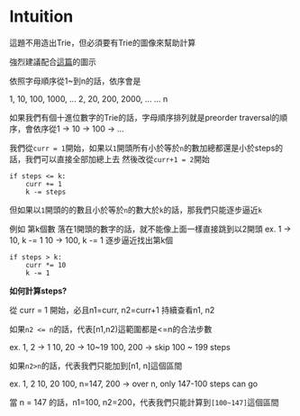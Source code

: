 # Intuition

這題不用造出Trie，但必須要有Trie的圖像來幫助計算

強烈建議配合[這篇](https://leetcode.com/problems/k-th-smallest-in-lexicographical-order/solutions/92242/concise-easy-to-understand-java-5ms-solution-with-explaination/)的圖示

依照字母順序從1~到n的話，依序會是

1, 10, 100, 1000, ...
2, 20, 200, 2000, ...
... n

如果我們有個十進位數字的Trie的話，字母順序排列就是preorder traversal的順序，會依序從1 -> 10 -> 100 -> ...

我們從`curr = 1`開始，如果以`1`開頭所有小於等於`n`的數加總都還是小於steps的話，我們可以直接全部加總上去
然後改從`curr+1 = 2`開始

```
if steps <= k:
    curr += 1
    k -= steps
```

但如果以`1`開頭的的數且小於等於`n`的數大於`k`的話，那我們只能逐步逼近`k`

例如 第k個數 落在1開頭的數字的話，就不能像上面一樣直接跳到以2開頭
ex.
1 -> 10, k -= 1
10 -> 100, k -= 1 逐步逼近找出第k個

```
if steps > k:
    curr *= 10
    k -= 1
```

**如何計算steps?**

從 curr = 1 開始，必且n1=curr, n2=curr+1
持續查看n1, n2

如果`n2 <= n`的話，代表[n1,n2)這範圍都是<=n的合法步數

ex.
1, 2   -> 1
10, 20 -> 10~19
100, 200 -> skip 100 ~ 199 steps

如果`n2>n`的話，代表我們只能加到[n1, n]這個區間

ex.
1, 2
10, 20
100, n=147, 200 -> over n, only 147-100 steps can go

當 n = 147 的話，n1=100, n2=200，代表我們只能計算到`[100~147]`這個區間